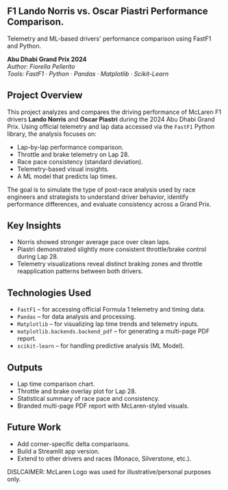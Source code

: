 ## F1 Lando Norris vs. Oscar Piastri Performance Comparison.
Telemetry and ML-based drivers' performance comparison using FastF1 and Python. 

**Abu Dhabi Grand Prix 2024**  
*Author: Fiorella Pellerito*  
*Tools: FastF1 · Python · Pandas · Matplotlib · Scikit-Learn*

## Project Overview

This project analyzes and compares the driving performance of McLaren F1 drivers **Lando Norris** and **Oscar Piastri** during the 2024 Abu Dhabi Grand Prix. Using official telemetry and lap data accessed via the `FastF1` Python library, the analysis focuses on:

- Lap-by-lap performance comparison.  
- Throttle and brake telemetry on Lap 28.  
- Race pace consistency (standard deviation). 
- Telemetry-based visual insights.
- A ML model that predicts lap times.

The goal is to simulate the type of post-race analysis used by race engineers and strategists to understand driver behavior, identify performance differences, and evaluate consistency across a Grand Prix.

## Key Insights

- Norris showed stronger average pace over clean laps.  
- Piastri demonstrated slightly more consistent throttle/brake control during Lap 28.  
- Telemetry visualizations reveal distinct braking zones and throttle reapplication patterns between both drivers.

## Technologies Used

- `FastF1` – for accessing official Formula 1 telemetry and timing data.  
- `Pandas` – for data analysis and processing.  
- `Matplotlib` – for visualizing lap time trends and telemetry inputs.  
- `matplotlib.backends.backend_pdf` – for generating a multi-page PDF report.
- `scikit-learn` – for handling predictive analysis (ML Model).

## Outputs

- Lap time comparison chart.  
- Throttle and brake overlay plot for Lap 28. 
- Statistical summary of race pace and consistency.
- Branded multi-page PDF report with McLaren-styled visuals.

## Future Work

- Add corner-specific delta comparisons.  
- Build a Streamlit app version.  
- Extend to other drivers and races (Monaco, Silverstone, etc.).

DISLCAIMER: McLaren Logo was used for illustrative/personal purposes only.
